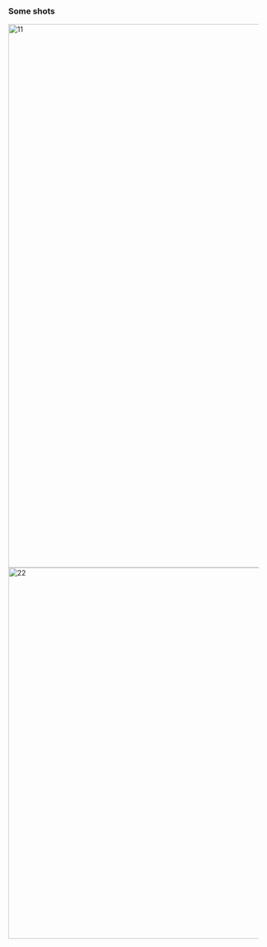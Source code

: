 ### Some shots

<img width="1091" alt="11" src="https://github.com/amirmsut/ReactNative-FoodDelivery/assets/106912785/2ce128d4-2bbc-4509-98bb-c10c54fe3dd3">
<img width="745" alt="22" src="https://github.com/amirmsut/ReactNative-FoodDelivery/assets/106912785/b246c827-c6ae-4c85-8179-59aa3f612fb4">
